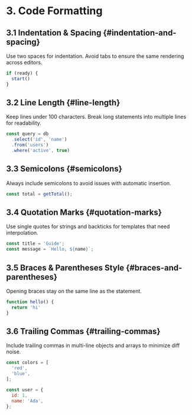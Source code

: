 # 3. Code Formatting

## 3.1 Indentation & Spacing {#indentation-and-spacing}
Use two spaces for indentation. Avoid tabs to ensure the same rendering across editors.

```js
if (ready) {
  start()
}
```

## 3.2 Line Length {#line-length}
Keep lines under 100 characters. Break long statements into multiple lines for readability.

```js
const query = db
  .select('id', 'name')
  .from('users')
  .where('active', true)
```

## 3.3 Semicolons {#semicolons}
Always include semicolons to avoid issues with automatic insertion.

```js
const total = getTotal();
```

## 3.4 Quotation Marks {#quotation-marks}
Use single quotes for strings and backticks for templates that need interpolation.

```js
const title = 'Guide';
const message = `Hello, ${name}`;
```

## 3.5 Braces & Parentheses Style {#braces-and-parentheses}
Opening braces stay on the same line as the statement.

```js
function hello() {
  return 'hi'
}
```

## 3.6 Trailing Commas {#trailing-commas}
Include trailing commas in multi-line objects and arrays to minimize diff noise.

```js
const colors = [
  'red',
  'blue',
];

const user = {
  id: 1,
  name: 'Ada',
};
```
